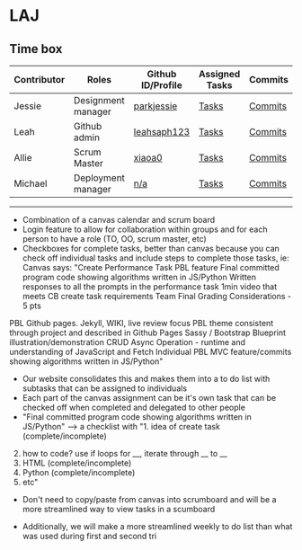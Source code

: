# LAJ

## Time box
|Contributor|Roles|Github ID/Profile|Assigned Tasks|Commits|Pair Journal|
|------|--------|---------------------------|-----|--------|-----------------------------------|
|Jessie|Designment manager|[parkjessie](https://github.com/parkjessie)|[Tasks](https://github.com/parkjessie/LAJ/issues/parkjessie)|[Commits](https://github.com/parkjessie/LAJ/commit/d87734489af2cbf2f577893d20521df5d4be8cc8)|[Jessie Journal](https://github.com/parkjessie/LAJ/wiki/Jessie's-CB-Journal)|
|Leah|Github admin|[leahsaph123](https://github.com/parkjessie/LAJ/commit/a505c2773b87f63aec1764719bd37e5f4b6031bb)|[Tasks](n/a)|[Commits](n/a)|[Leah's Journal](n/a)|
|Allie|Scrum Master|[xiaoa0](https://github.com/xiaoa0)|[Tasks](n/a)|[Commits](n/a)|[Allie's Journal](https://docs.google.com/document/d/1huWsfI7-3COuK45SiUF5_T3DFpNmcoGLhiiLbFigpsU/edit)|
|Michael|Deployment manager|[n/a]()|[Tasks]()|[Commits]()|[Michael's Journal]()|
***

- Combination of a canvas calendar and scrum board
- Login feature to allow for collaboration within groups and for each person to have a role (TO, OO, scrum master, etc)
- Checkboxes for complete tasks, better than canvas because you can check off individual tasks and  include steps to complete those tasks, ie: 
Canvas says: 
"Create Performance Task PBL feature
Final committed program code showing algorithms written in JS/Python
Written responses to all the prompts in the performance task
1min video that meets CB create task requirements
Team Final Grading Considerations - 5 pts

PBL Github pages. Jekyll, WIKI, live review focus
PBL theme consistent through project and described in Github Pages
Sassy / Bootstrap
Blueprint illustration/demonstration
CRUD Async Operation - runtime and understanding of JavaScript and Fetch
Individual PBL MVC feature/commits showing algorithms written in JS/Python"

- Our website consolidates this and makes them into a to do list with subtasks that can be assigned to individuals
- Each part of the canvas assignment  can be it's own task that can be checked off when completed and delegated to other people
- "Final committed program code showing algorithms written in JS/Python" --> 
a checklist with
"1. idea of create task (complete/incomplete)
2. how to code? use if loops for __, iterate through __ to __
3. HTML (complete/incomplete)
4. Python (complete/incomplete)
5. etc"

- Don't need to copy/paste from canvas into scrumboard and will be a more streamlined way to view tasks in a scumboard

- Additionally, we will make a more streamlined weekly to do list than what was used during first and second tri
